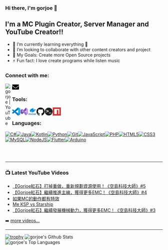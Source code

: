 ### Hi there, I'm gorjoe 👋 

## I'm a MC Plugin Creator, Server Manager and YouTube Creator!!

- 🌱 I’m currently learning everything 🤣
- 👯 I’m looking to collaborate with other content creators and project
- 🥅 My Goals: Create more Open Source projects
- ⚡ Fun fact: I love create programs while listen music

### Connect with me:

[<img align="left" alt="gorjoe | YouTube" width="22px" src="https://cdn.jsdelivr.net/npm/simple-icons@v3/icons/youtube.svg" />][youtube]
[<img align="left" alt="gorjoe | Twitter" width="22px" src="https://raw.githubusercontent.com/gorjoe/gorjoe/main/img/envelope-solid.svg" />][email]

<br />

### Tools:

<img align="left" alt="Visual Studio Code" width="26px" src="https://raw.githubusercontent.com/github/explore/80688e429a7d4ef2fca1e82350fe8e3517d3494d/topics/visual-studio-code/visual-studio-code.png" />
<img align="left" alt="Visual Studio" width="26px" src="https://raw.githubusercontent.com/github/explore/86c1bd6b4584404882313005cbd1c213cacb16d8/topics/visual-studio/visual-studio.png" />
<img align="left" alt="Docker" width="26px" src="https://raw.githubusercontent.com/github/explore/80688e429a7d4ef2fca1e82350fe8e3517d3494d/topics/docker/docker.png" />
<img align="left" alt="GitHub" width="26px" src="https://raw.githubusercontent.com/github/explore/78df643247d429f6cc873026c0622819ad797942/topics/github/github.png" />
<img align="left" alt="Terminal" width="26px" src="https://raw.githubusercontent.com/github/explore/80688e429a7d4ef2fca1e82350fe8e3517d3494d/topics/terminal/terminal.png" />
<img align="left" alt="NPM" width="26px" src="https://raw.githubusercontent.com/github/explore/80688e429a7d4ef2fca1e82350fe8e3517d3494d/topics/npm/npm.png" />

<br />

### Languages:

<p align="left">
<a href="https://docs.microsoft.com/en-us/dotnet/csharp/" target="_blank" rel="noreferrer"><img src="https://raw.githubusercontent.com/danielcranney/readme-generator/main/public/icons/skills/csharp-colored.svg" width="36" height="36" alt="C#" /></a><a href="https://www.oracle.com/java/" target="_blank" rel="noreferrer"><img src="https://raw.githubusercontent.com/danielcranney/readme-generator/main/public/icons/skills/java-colored.svg" width="36" height="36" alt="Java" /></a><a href="https://kotlinlang.org/" target="_blank" rel="noreferrer"><img src="https://raw.githubusercontent.com/danielcranney/readme-generator/main/public/icons/skills/kotlin-colored.svg" width="36" height="36" alt="Kotlin" /></a><a href="https://www.python.org/" target="_blank" rel="noreferrer"><img src="https://raw.githubusercontent.com/danielcranney/readme-generator/main/public/icons/skills/python-colored.svg" width="36" height="36" alt="Python" /></a><a href="https://git-scm.com/" target="_blank" rel="noreferrer"><img src="https://raw.githubusercontent.com/danielcranney/readme-generator/main/public/icons/skills/git-colored.svg" width="36" height="36" alt="Git" /></a><a href="https://developer.mozilla.org/en-US/docs/Web/JavaScript" target="_blank" rel="noreferrer"><img src="https://raw.githubusercontent.com/danielcranney/readme-generator/main/public/icons/skills/javascript-colored.svg" width="36" height="36" alt="JavaScript" /></a><a href="https://www.php.net/" target="_blank" rel="noreferrer"><img src="https://raw.githubusercontent.com/danielcranney/readme-generator/main/public/icons/skills/php-colored.svg" width="36" height="36" alt="PHP" /></a><a href="https://developer.mozilla.org/en-US/docs/Glossary/HTML5" target="_blank" rel="noreferrer"><img src="https://raw.githubusercontent.com/danielcranney/readme-generator/main/public/icons/skills/html5-colored.svg" width="36" height="36" alt="HTML5" /></a><a href="https://www.w3.org/TR/CSS/#css" target="_blank" rel="noreferrer"><img src="https://raw.githubusercontent.com/danielcranney/readme-generator/main/public/icons/skills/css3-colored.svg" width="36" height="36" alt="CSS3" /></a><a href="https://www.mysql.com/" target="_blank" rel="noreferrer"><img src="https://raw.githubusercontent.com/danielcranney/readme-generator/main/public/icons/skills/mysql-colored.svg" width="36" height="36" alt="MySQL" /></a><a href="https://nodejs.org/en/" target="_blank" rel="noreferrer"><img src="https://raw.githubusercontent.com/danielcranney/readme-generator/main/public/icons/skills/nodejs-colored.svg" width="36" height="36" alt="NodeJS" /></a><a href="https://flutter.dev/" target="_blank" rel="noreferrer"><img src="https://raw.githubusercontent.com/danielcranney/readme-generator/main/public/icons/skills/flutter-colored.svg" width="36" height="36" alt="Flutter" /></a><a href="https://store.arduino.cc/?gclid=Cj0KCQjw2eilBhCCARIsAG0Pf8uueBifykWcsSS4LPESeGQfxGVKJYnzV7bz471XfknQJy_1VINVWM8aAkLtEALw_wcB" target="_blank" rel="noreferrer"><img src="https://raw.githubusercontent.com/danielcranney/readme-generator/main/public/icons/skills/arduino-colored.svg" width="36" height="36" alt="Arduino" /></a>
</p>

<br />
<br />

---

### 📺 Latest YouTube Videos

<!-- YOUTUBE:START -->
- [【Gorjoe紅石】打掉重做，重新規劃資源使用！《空島科技大師》#5](https://www.youtube.com/watch?v=R57sQRf9AfU)
- [【Gorjoe紅石】繼續推進主線，獲得更多EMC！《空島科技大師》#4](https://www.youtube.com/watch?v=Uh5byoby54M)
- [如果MC的動作都有特效](https://www.youtube.com/watch?v=8zJA9h1_Ln8)
- [Me KSP vs Starship](https://www.youtube.com/watch?v=4oJ9EeyH4wM)
- [【Gorjoe紅石】繼續發展機械動力，獲得更多EMC！《空島科技大師》#3](https://www.youtube.com/watch?v=hnRdpR-MLrk)
<!-- YOUTUBE:END -->

➡️ [more videos...](https://www.youtube.com/channel/UCPcHMvp2QdPgNRbQrrtC6WA/videos)

---

[![trophy](https://github-profile-trophy.vercel.app/?username=gorjoe&theme=onedark)](https://github.com/ryo-ma/github-profile-trophy)
<img alt="gorjoe's Github Stats" src="https://github-readme-stats.vercel.app/api?username=gorjoe&show_icons=true&count_private=true&theme=react&hide_border=true&bg_color=0D1117" />
<br>
<img alt="gorjoe's Top Languages" src="https://github-readme-stats.vercel.app/api/top-langs/?username=gorjoe&langs_count=8&count_private=true&layout=compact&theme=react&hide_border=true&bg_color=0D1117" />
  
[youtube]: https://bit.ly/gorjoe
[email]: mailto:joeminecraft1234funs35@gmail.com
